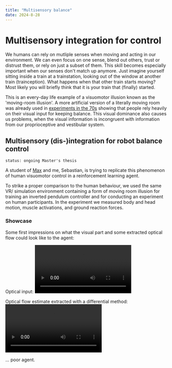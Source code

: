 ```yaml
---
title: "Multisensory balance"
date: 2024-8-28
---
```


# Multisensory integration for control

We humans can rely on mutliple senses when moving and acting in our environment. We can even focus on one sense, blend out others, trust or distrust them, or rely on just a subset of them. This skill becomes especially important when our senses don't match up anymore.
Just imagine yourself sitting inside a train at a trainstation, looking out of the window at another train (trainception). What happens when that other train starts moving? Most likely you will briefly think that it is your train that (finally) started.

This is an every-day life example of a visuomotor illusion known as the 'moving-room illusion'. A more artificial version of a literally moving room was already used in [experiments in the 70s](https://www.youtube.com/watch?v=F4xenIulg_8) showing that people rely heavily on their visual input for keeping balance. This visual dominance also causes us problems, when the visual information is incongruent with information from our proprioceptive and vestibular system.

## Multisensory (dis-)integration for robot balance control
`status: ongoing Master's thesis`

A student of [Max](http://lauflabor.ifs-tud.de/doku.php?id=lab_members:lab_members_maximilian_alexander_stasica) and me, Sebastian, is trying to replicate this phenomenon of human visuomotor control in a reinforcement learning agent. 

To strike a proper comparison to the human behaviour, we used the same VR/ simulation environment containing a form of moving room illusion for training an inverted pendulum controller and for conducting an experiment on human participants. In the experiment we measured body and head motion, muscle activations, and ground reaction forces.

### Showcase
Some first impressions on what the visual part and some extracted optical flow could look like to the agent:

Optical input:
<video controls="controls" width="300" name="Optical flow 1">
  <source src="https://uvest.github.io/figures/optical_flow_1.webm"/>
</video>

Optical flow estimate extracted with a differential method:
<video controls="controls" width="300" name="Optical flow 3">
  <source src="https://uvest.github.io/figures/optical_flow_3.webm"/>
</video>

... poor agent.